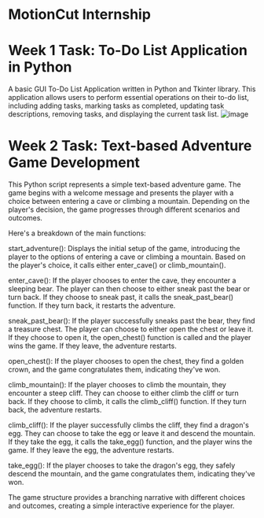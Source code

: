 # MotionCut Internship
# Week 1 Task: To-Do List Application in Python 
A basic GUI To-Do List Application written in Python and Tkinter library. This application allows users to perform essential operations on their to-do list, including adding tasks, marking tasks as completed, updating task descriptions, removing tasks, and displaying the current task list.
![image](https://github.com/AravindRudraram/MotionCutInternshipProject/assets/120008993/24756e49-0228-412e-8543-47d9db1a464d)

# Week 2 Task: Text-based Adventure Game Development
This Python script represents a simple text-based adventure game. The game begins with a welcome message and presents the player with a choice between entering a cave or climbing a mountain. Depending on the player's decision, the game progresses through different scenarios and outcomes.

Here's a breakdown of the main functions:

start_adventure(): Displays the initial setup of the game, introducing the player to the options of entering a cave or climbing a mountain. Based on the player's choice, it calls either enter_cave() or climb_mountain().

enter_cave(): If the player chooses to enter the cave, they encounter a sleeping bear. The player can then choose to either sneak past the bear or turn back. If they choose to sneak past, it calls the sneak_past_bear() function. If they turn back, it restarts the adventure.

sneak_past_bear(): If the player successfully sneaks past the bear, they find a treasure chest. The player can choose to either open the chest or leave it. If they choose to open it, the open_chest() function is called and the player wins the game. If they leave, the adventure restarts.

open_chest(): If the player chooses to open the chest, they find a golden crown, and the game congratulates them, indicating they've won.

climb_mountain(): If the player chooses to climb the mountain, they encounter a steep cliff. They can choose to either climb the cliff or turn back. If they choose to climb, it calls the climb_cliff() function. If they turn back, the adventure restarts.

climb_cliff(): If the player successfully climbs the cliff, they find a dragon's egg. They can choose to take the egg or leave it and descend the mountain. If they take the egg, it calls the take_egg() function, and the player wins the game. If they leave the egg, the adventure restarts.

take_egg(): If the player chooses to take the dragon's egg, they safely descend the mountain, and the game congratulates them, indicating they've won.

The game structure provides a branching narrative with different choices and outcomes, creating a simple interactive experience for the player.
